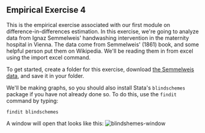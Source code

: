 ## Empirical Exercise 4  

This is the empirical exercise associated with our first module on difference-in-differences estimation. 
In this exercise, we're going to analyze data from Ignaz Semmelweis' handwashing 
intervention in the maternity hospital in Vienna.  The data come from 
Semmelweis' (1861) book, and some helpful person put them on Wikipedia. 
We'll be reading them in from excel using the import excel command.  

To get started, create a folder for this exercise, download [the Semmelweis data](https://pjakiela.github.io/ECON379/exercises/E4-DD1/Semmelweis1861data.dta), and 
save it in your folder.  

We'll be making graphs, so you should also install Stata's `blindschemes` package if you have not already done so. 
To do this, use the `findit` command by typing:
```
findit blindschemes
```
A window will open that looks like this: 
![blindshemes-window]()
